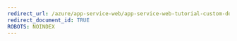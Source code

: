 ```yaml
---
redirect_url: /azure/app-service-web/app-service-web-tutorial-custom-domain
redirect_document_id: TRUE 
ROBOTS: NOINDEX
---
```

